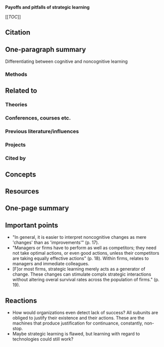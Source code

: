 **Payoffs and pitfalls of strategic learning**

[[_TOC_]]

## Citation

## One-paragraph summary

Differentiating between cognitive and noncognitive learning

### Methods

## Related to

### Theories

### Conferences, courses etc.

### Previous literature/influences

### Projects

### Cited by

## Concepts

## Resources

## One-page summary

## Important points
* "In general, it is easier to interpret noncognitive changes as mere 'changes' than as 'improvements'" (p. 17).
* "Managers or firms have to perform as well as competitors; they need not take optimal actions, or even good actions, unless their competitors are taking equally effective actions" (p. 18). Within firms, relates to managers and immediate colleagues.
* [F]or most firms, strategic learning merely acts as a generator of change. These changes can stimulate complx strategic interactions without altering overal survival rates across the population of firms." (p. 19).

## Reactions
* How would organizations even detect lack of success? All subunits are obliged to justify their existence and their actions. These are the machines that produce justification for continuance, constantly, non-stop.
* Maybe strategic learning is flawed, but learning with regard to technologies could still work?